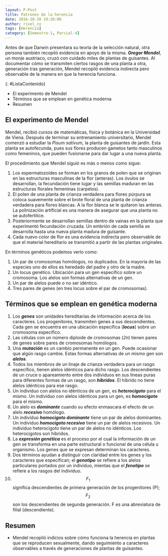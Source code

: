 ```yaml
---
layout: P-Post
title: Patrones de la herencia
date: 2016-10-20 19:20:00
author: rivel_co
tags: [Herencia]
category: [Semestre-1, Parcial-4]
---
```


Antes de que Darwin presentara su teoría de la selección natural, otra persona también recopiló evidencia en apoyo de la misma. ***Gregor Mendel***, un monje austriaco, cruzó con cuidado miles de plantas de guisantes. Al documentar cómo se transmiten ciertos rasgos de una planta a otra, generación tras generación, Mendel recopiló evidencia indirecta pero observable de la manera en que la herencia funciona.

{: #ListaContenido}
- El experimento de Mendel
- Términos que se emplean en genética moderna
- Resumen

## El experimento de Mendel

Mendel, recibió cursos de matemáticas, física y botánica en la Universidad de Viena. Después de terminar su entrenamiento universitario, Mendel comenzó a estudiar la *Pisum sativum*, la planta de guisantes de jardín. Esta planta se autofecunda, pues sus flores producen gametos tanto masculinos como femeninos, que pueden fusionarse para dar lugar a una nueva planta.

El procedimiento que Mendel siguió es más o menos como sigue:

1. Los espermatozoides se forman en los granos de polen que se originan en las estructuras masculinas de la flor (anteras). Los óvulos se desarrollan, la fecundación tiene lugar y las semillas maduran en las estructuras florales femeninas (carpelos).
2. El polen de una planta de crianza verdadera para flores púrpura se coloca suavemente sobre el brote floral de una planta de crianza verdadera para flores blancas. A la flor blanca se le quitaron las anteras. La polinización artificial es una manera de asegurar que una planta no se autofertilice.
3. Posteriormente se desarrollan semillas dentro de vainas en la planta que experimentó fecundación cruzada. Un embrión de cada semilla se desarrolla hasta una nueva planta madura de guisante.
4. Cada nuevo color de flor es una evidencia indirecta pero observable de que el material hereditario se transmitió a partir de las plantas originales.

En términos genéticos podemos verlo como:

1. Un par de cromosomas homólogos, no duplicados. En la mayoría de las especies uno de ellos es heredado del padre y otro de la madre.
2. Un locus genético. Ubicación para un gen específico sobre un cromosoma. Los alelos son formas alternativas de un gen.
3. Un par de alelos puede o no ser idéntico.
4. Tres pares de genes (en tres locus sobre el par de cromosomas).

## Términos que se emplean en genética moderna

1. Los ***genes*** son unidades hereditarias de información acerca de los caracteres. Los progenitores, transmiten genes a sus descendientes. Cada gen se encuentra en una ubicación específica (***locus***) sobre un cromosoma específico.
2. Las células con un número diploide de cromosomas (*2n*) tienen pares de genes sobre pares de cromosomas homólogos.
3. Una ***mutación*** es un cambio permanente en un gen. Puede ocasionar que algún rasgo cambie. Estas formas alternativas de un mismo gen son ***alelos***.
4. Todos los miembros de un linaje de crianza verdadera para un rasgo específico, tienen alelos idénticos para dicho rasgo. Los descendientes de un cruce o apareamiento entre dos individuos en sus líneas puras para diferentes formas de un rasgo, son ***híbridos***. El híbrido no tiene alelos idénticos para ese rasgo.
5. Un individuo con alelos no idénticos de un gen, es ***heterocigoto*** para el mismo. Un individuo con alelos idénticos para un gen, es ***homocigoto*** para el mismo.
6. Un alelo es ***dominante*** cuando su efecto enmascara el efecto de un alelo ***recesivo*** homólogo.
7. Un individuo ***homocigoto dominante*** tiene un par de alelos dominantes. Un individuo ***homocigoto recesivo*** tiene un par de alelos recesivos. Un individuo heterocigoto tiene un par de alelos no idénticos. Los heterocigotos son híbridos.
8. La ***expresión genética*** es el proceso por el cual la información de un gen se transforma en una parte estructural o funcional de una célula u organismo. Los genes que se expresan determinan los caracteres.
9. Dos términos ayudan a distinguir con claridad entre los genes y los caracteres que especifican; el ***genotipo*** se refiere a los alelos particulares portados por un individuo, mientas que el ***fenotipo*** se refiere a los rasgos del individuo.
10. $$ F_1 $$ significa descendientes de primera generación de los progenitores (P); $$ F_2 $$ son los descendientes de segunda generación. F es una abreviatura de filial (descendiente).

## Resumen

- Mendel recopiló indicios sobre cómo funciona la herencia en plantas que se reproducen sexualmente, dando seguimiento a caracteres observables a través de generaciones de plantas de guisantes.
